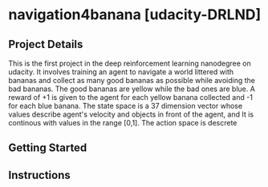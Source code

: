 # navigation4banana [udacity-DRLND]
## Project Details
This is the first project in the deep reinforcement learning nanodegree on udacity. It involves training an agent to navigate a world littered with bananas and collect as many good bananas as possible while avoiding the bad bananas. The good bananas are yellow while the bad ones are blue.
A reward of +1 is given to the agent for each yellow banana collected and -1 for each blue banana.
The state space is a 37 dimension vector whose values describe agent's velocity and objects in front of the agent, and It is continous with values in the range [0,1]. The action space is descrete
## Getting Started


## Instructions